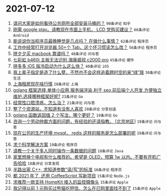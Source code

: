 # 2021-07-12

1. [请问大家是如何看待公共厕所全部安装马桶的？](https://www.v2ex.com/t/788972) `90条评论` `知乎`
1. [刚需 google play。请教现在市面上手机， LCD 党购买建议？](https://www.v2ex.com/t/788973) `66条评论` `Android`
1. [能说说你当程序员最晚睡觉是几点吗？ 在做什么事情？](https://www.v2ex.com/t/788925) `62条评论` `程序员`
1. [工作中经常打开浏览器 50+个 Tab，这个坏习惯该怎么改？](https://www.v2ex.com/t/789057) `56条评论` `程序员`
1. [拼夕夕买 macbook 靠谱吗？](https://www.v2ex.com/t/788920) `48条评论` `问与答`
1. [七彩虹 b460i 主板无法识别 海康威视 c2000 pro](https://www.v2ex.com/t/788944) `45条评论` `硬件`
1. [拼多多 iOS 版冷启动为什么这么快？](https://www.v2ex.com/t/788942) `40条评论` `iOS`
1. [我上辈子指定是造了什么孽，不然也不会这样追着跨时空的来“绿”我](https://www.v2ex.com/t/789013) `30条评论` `生活`
1. [上海租房现在啥行情](https://www.v2ex.com/t/788921) `28条评论` `上海`
1. [golang 框架选择,单体小应用,服务端渲染,利于 seo,前后端个人开发,方便独立维护.选择哪种框架好呢?](https://www.v2ex.com/t/788971) `23条评论` `Go`
1. [经常性口腔溃疡，怎么治？](https://www.v2ex.com/t/789010) `21条评论` `问与答`
1. [整了个资源站，不知道有没有人喜欢](https://www.v2ex.com/t/789014) `20条评论` `分享创造`
1. [golang 函数返回值 2 个写法，哪个更好？](https://www.v2ex.com/t/789079) `19条评论` `Go`
1. [咨询一个劳动仲裁方面的问题，有经验的还请指教。 [北京地区]](https://www.v2ex.com/t/788989) `19条评论` `问与答`
1. [现在公司的生产环境 mysql， redis 这样的服务是怎么部署的呢](https://www.v2ex.com/t/788949) `19条评论` `问与答`
1. [求个科学解决方案](https://www.v2ex.com/t/788940) `19条评论` `程序员`
1. [请教一个关于多人同时操作一条数据的问题](https://www.v2ex.com/t/789061) `18条评论` `Java`
1. [家里想换个电视有什么推荐的。希望是 OLED，预算 1w 以内。不要有开机广告哈哈](https://www.v2ex.com/t/789000) `18条评论` `分享发现`
1. [半路出家 C++, 求知道参数“读/写”的标准](https://www.v2ex.com/t/788934) `16条评论` `程序员`
1. [都 2021 年了, 还用 CoffeeScript 写新项目](https://www.v2ex.com/t/789015) `15条评论` `Node.js`
1. [求推荐一款支持 HomeKit 接入的监控摄像头](https://www.v2ex.com/t/788994) `15条评论` `Apple`
1. [我记得以前 1 元购买过熊猫吃短信，怎么在已购里面找不到了](https://www.v2ex.com/t/788980) `15条评论` `Apple`
